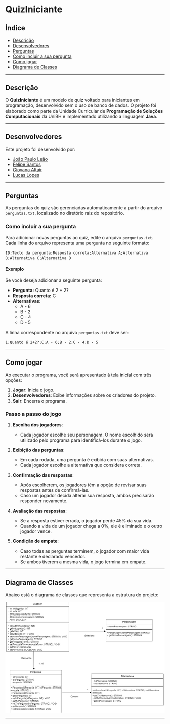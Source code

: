 # QuizIniciante

## Índice
- [Descrição](#descrição)
- [Desenvolvedores](#desenvolvedores)
- [Perguntas](#perguntas)
- [Como incluir a sua pergunta](#como-incluir-a-sua-pergunta)
- [Como jogar](#como-jogar)
- [Diagrama de Classes](#diagrama-de-classes)

---

## Descrição

O **QuizIniciante** é um modelo de quiz voltado para iniciantes em programação, desenvolvido sem o uso de banco de dados.
O projeto foi elaborado como parte da Unidade Curricular de **Programação de Soluções Computacionais** da UniBH e implementado utilizando a linguagem **Java**.

---

## Desenvolvedores

Este projeto foi desenvolvido por:

- [João Paulo Leão](https://github.com/Joutos)
- [Felipe Santos](https://github.com/FelipeDoismil)
- [Giovana Altair](https://github.com/GiovannaAltair)
- [Lucas Lopes](https://github.com/Lucaslopes47)

---

## Perguntas

As perguntas do quiz são gerenciadas automaticamente a partir do arquivo `perguntas.txt`, localizado no diretório raiz do repositório.

### Como incluir a sua pergunta

Para adicionar novas perguntas ao quiz, edite o arquivo `perguntas.txt`. Cada linha do arquivo representa uma pergunta no seguinte formato:

```
ID;Texto da pergunta;Resposta correta;Alternativa A;Alternativa B;Alternativa C;Alternativa D
```

#### Exemplo

Se você deseja adicionar a seguinte pergunta:

- **Pergunta:** Quanto é 2 + 2?
- **Resposta correta:** C
- **Alternativas:**
  - A - 6
  - B - 2
  - C - 4
  - D - 5

A linha correspondente no arquivo `perguntas.txt` deve ser:

```
1;Quanto é 2+2?;C;A - 6;B - 2;C - 4;D - 5
```

---

## Como jogar

Ao executar o programa, você será apresentado à tela inicial com três opções:

1. **Jogar**: Inicia o jogo.
2. **Desenvolvedores**: Exibe informações sobre os criadores do projeto.
3. **Sair**: Encerra o programa.

### Passo a passo do jogo

1. **Escolha dos jogadores**:
   - Cada jogador escolhe seu personagem. O nome escolhido será utilizado pelo programa para identificá-los durante o jogo.

2. **Exibição das perguntas**:
   - Em cada rodada, uma pergunta é exibida com suas alternativas.
   - Cada jogador escolhe a alternativa que considera correta.

3. **Confirmação das respostas**:
   - Após escolherem, os jogadores têm a opção de revisar suas respostas antes de confirmá-las.
   - Caso um jogador decida alterar sua resposta, ambos precisarão responder novamente.

4. **Avaliação das respostas**:
   - Se a resposta estiver errada, o jogador perde 45% da sua vida.
   - Quando a vida de um jogador chega a 0%, ele é eliminado e o outro jogador vence.

5. **Condição de empate**:
   - Caso todas as perguntas terminem, o jogador com maior vida restante é declarado vencedor.
   - Se ambos tiverem a mesma vida, o jogo termina em empate.

---

## Diagrama de Classes

Abaixo está o diagrama de classes que representa a estrutura do projeto:

![Diagrama de Classes](https://github.com/Joutos/QuizIniciante/blob/main/ClassDiagram.png)

---

